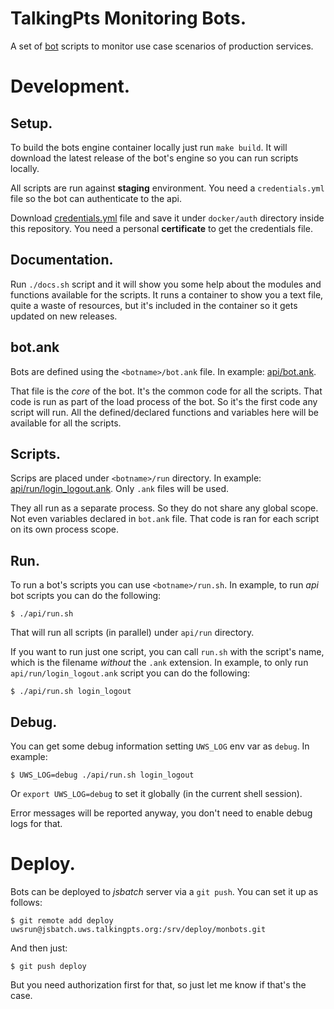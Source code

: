 # TalkingPts Monitoring Bots.

A set of [bot][bot.docs] scripts to monitor use case scenarios of production services.

[bot.docs]: https://github.com/TalkingPts/Infrastructure/blob/master/docs/uwsbot.md

# Development.

## Setup.

To build the bots engine container locally just run `make build`. It will download
the latest release of the bot's engine so you can run scripts locally.

All scripts are run against **staging** environment. You need a `credentials.yml` file
so the bot can authenticate to the api.

Download [credentials.yml][bot.auth] file and save it under `docker/auth` directory
inside this repository. You need a personal **certificate** to get the credentials file.

[bot.auth]: https://jsbatch.uws.talkingpts.org/uwsbot/credentials.yml

## Documentation.

Run `./docs.sh` script and it will show you some help about the modules and functions
available for the scripts. It runs a container to show you a text file, quite a waste
of resources, but it's included in the container so it gets updated on new releases.

## bot.ank

Bots are defined using the `<botname>/bot.ank` file. In example: [api/bot.ank](./api/bot.ank).

That file is the *core* of the bot. It's the common code for all the scripts.
That code is run as part of the load process of the bot. So it's the first code any script
will run. All the defined/declared functions and variables here will be available for all the
scripts.

## Scripts.

Scrips are placed under `<botname>/run` directory. In example: [api/run/login_logout.ank](./api/run/login_logout.ank).
Only `.ank` files will be used.

They all run as a separate process. So they do not share any global scope. Not even variables declared in `bot.ank` file. That code is ran for each script on its own
process scope.

## Run.

To run a bot's scripts you can use `<botname>/run.sh`. In example, to run *api* bot scripts you can do the following:

    $ ./api/run.sh

That will run all scripts (in parallel) under `api/run` directory.

If you want to run just one script, you can call `run.sh` with the script's name, which is the filename *without* the `.ank` extension. In example, to only run
`api/run/login_logout.ank` script you can do the following:

    $ ./api/run.sh login_logout

## Debug.

You can get some debug information setting `UWS_LOG` env var as `debug`. In example:

    $ UWS_LOG=debug ./api/run.sh login_logout

Or `export UWS_LOG=debug` to set it globally (in the current shell session).

Error messages will be reported anyway, you don't need to enable debug logs for that.

# Deploy.

Bots can be deployed to *jsbatch* server via a `git push`. You can set it up as follows:

	$ git remote add deploy uwsrun@jsbatch.uws.talkingpts.org:/srv/deploy/monbots.git

And then just:

	$ git push deploy

But you need authorization first for that, so just let me know if that's the case.
